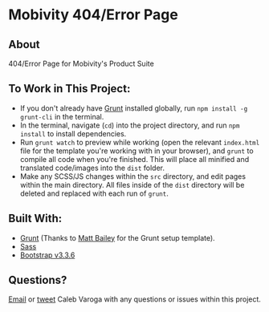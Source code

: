 # Mobivity 404/Error Page

## About

404/Error Page for Mobivity's Product Suite

## To Work in This Project:

* If you don't already have [Grunt](http://www.gruntjs.com) installed globally, run `npm install -g grunt-cli` in the terminal.
* In the terminal, navigate (`cd`) into the project directory, and run `npm install` to install dependencies.
* Run `grunt watch` to preview while working (open the relevant `index.html` file for the template you're working with in your browser), and `grunt` to compile all code when you're finished. This will place all minified and translated code/images into the `dist` folder.
* Make any SCSS/JS changes within the `src` directory, and edit pages within the main directory. All files inside of the `dist` directory will be deleted and replaced with each run of `grunt`.

## Built With:

* [Grunt](http://gruntjs.com/) (Thanks to [Matt Bailey](http://mattbailey.io/a-beginners-guide-to-grunt-redux/) for the Grunt setup template).
* [Sass](http://sass-lang.com/)
* [Bootstrap v3.3.6](http://getbootstrap.com/)

## Questions?

[Email](mailto:caleb.varoga@mobivity.com) or [tweet](http://www.twitter.com/calebvaroga) Caleb Varoga with any questions or issues within this project. 
